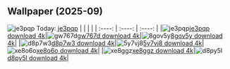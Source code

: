 ## Wallpaper (2025-09)
![je3pqp](https://w.wallhaven.cc/full/je/wallhaven-je3pqp.png) Today: [je3pqp](https://th.wallhaven.cc/small/je/je3pqp.jpg)
|      |      |      |
| :----: | :----: | :----: |
|![je3pqp](https://th.wallhaven.cc/small/je/je3pqp.jpg)[je3pqp download 4k](https://wallhaven.cc/w/je3pqp)|![gw767d](https://th.wallhaven.cc/small/gw/gw767d.jpg)[gw767d download 4k](https://wallhaven.cc/w/gw767d)|![8gov5y](https://th.wallhaven.cc/small/8g/8gov5y.jpg)[8gov5y download 4k](https://wallhaven.cc/w/8gov5y)|
|![d8p7w3](https://th.wallhaven.cc/small/d8/d8p7w3.jpg)[d8p7w3 download 4k](https://wallhaven.cc/w/d8p7w3)|![5y7vj8](https://th.wallhaven.cc/small/5y/5y7vj8.jpg)[5y7vj8 download 4k](https://wallhaven.cc/w/5y7vj8)|![xe8o6o](https://th.wallhaven.cc/small/xe/xe8o6o.jpg)[xe8o6o download 4k](https://wallhaven.cc/w/xe8o6o)|
|![xe8ggz](https://th.wallhaven.cc/small/xe/xe8ggz.jpg)[xe8ggz download 4k](https://wallhaven.cc/w/xe8ggz)|![d8py5l](https://th.wallhaven.cc/small/d8/d8py5l.jpg)[d8py5l download 4k](https://wallhaven.cc/w/d8py5l)|